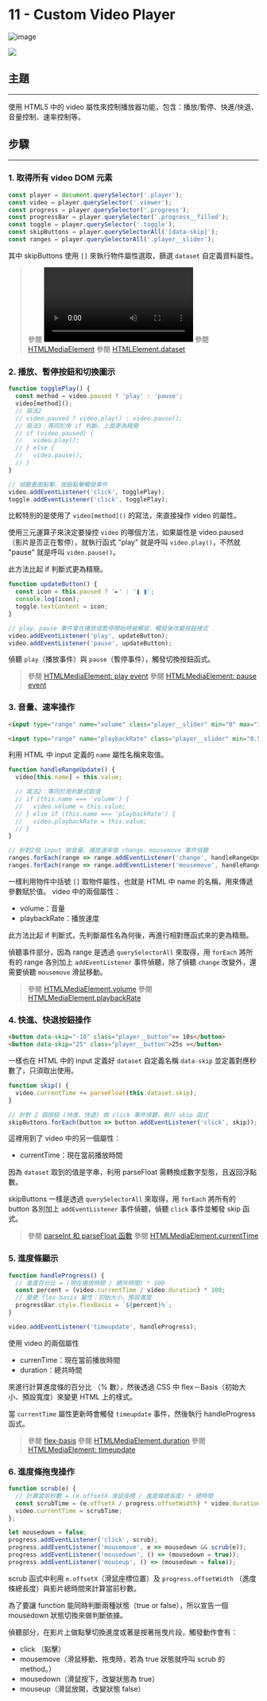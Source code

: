 # 11 - Custom Video Player

![image](https://img.shields.io/badge/JavaScript30-exercise-brightgreen.svg)

![](https://images2.imgbox.com/7e/57/EPwC4Cvl_o.jpg)

## 主題

---

使用 HTML5 中的 video 屬性來控制播放器功能，包含：播放/暫停、快進/快退、音量控制、速率控制等。

## 步驟

---

### 1. 取得所有 video DOM 元素

```js
const player = document.querySelector('.player');
const video = player.querySelector('.viewer');
const progress = player.querySelector('.progress');
const progressBar = player.querySelector('.progress__filled');
const toggle = player.querySelector('.toggle');
const skipButtons = player.querySelectorAll('[data-skip]');
const ranges = player.querySelectorAll('.player__slider');
```
其中 skipButtons 使用 `[]` 來執行物件屬性選取，篩選 `dataset` 自定義資料屬性。

> 參閱 [<video>](https://developer.mozilla.org/zh-CN/docs/Web/HTML/Element/video)
> 參閱 [HTMLMediaElement](https://developer.mozilla.org/zh-CN/docs/Web/API/HTMLMediaElement)
> 參閱 [HTMLElement.dataset](https://developer.mozilla.org/zh-TW/docs/Web/API/HTMLElement/dataset)

### 2. 播放、暫停按鈕和切換圖示

```js
function togglePlay() {
  const method = video.paused ? 'play' : 'pause';
  video[method]();
  // 寫法2
  // video.paused ? video.play() : video.pause();
  // 寫法3：等同於用 if 判斷，上面更為精簡
  // if (video.paused) {
  //   video.play();
  // } else {
  //   video.pause();
  // }
}

// 偵聽畫面點擊、按鈕點擊觸發事件
video.addEventListener('click', togglePlay);
toggle.addEventListener('click', togglePlay);
```
比較特別的是使用了 `video[method]()` 的寫法，來直接操作 video 的屬性。

使用三元運算子來決定要操控 `video` 的哪個方法，如果屬性是 video.paused （影片是否正在暫停），就執行函式 "play" 就是呼叫 `video.play()`，不然就 "pause" 就是呼叫 `video.pause()`。

此方法比起 if 判斷式更為精簡。

```js
function updateButton() {
  const icon = this.paused ? '►' : '❚ ❚';
  console.log(icon);
  toggle.textContent = icon;
}

// play、pause 事件會在播放或暫停開始時被觸發，觸發後改變按鈕樣式
video.addEventListener('play', updateButton);
video.addEventListener('pause', updateButton);
```
偵聽 `play`（播放事件）與 `pause`（暫停事件），觸發切換按鈕函式。

> 參閱 [HTMLMediaElement: play event](https://developer.mozilla.org/en-US/docs/Web/API/HTMLMediaElement/play_event)
> 參閱 [HTMLMediaElement: pause event](https://developer.mozilla.org/en-US/docs/Web/API/HTMLMediaElement/pause_event)


### 3. 音量、速率操作
```html
<input type="range" name="volume" class="player__slider" min="0" max="1" step="0.05" value="1" />

<input type="range" name="playbackRate" class="player__slider" min="0.5" max="2" step="0.1" value="1" />
```
利用 HTML 中 input 定義的 `name` 屬性名稱來取值。

```js
function handleRangeUpdate() {
  video[this.name] = this.value;

  // 寫法2：等同於用判斷式取值
  // if (this.name === 'volume') {
  //   video.volume = this.value;
  // } else if (this.name === 'playbackRate') {
  //   video.playbackRate = this.value;
  // }
}

// 針對2個 input 做音量、播放速率做 change、mousemove 事件偵聽
ranges.forEach(range => range.addEventListener('change', handleRangeUpdate));
ranges.forEach(range => range.addEventListener('mousemove', handleRangeUpdate));
```
一樣利用物件中括號 `[]` 取物件屬性，也就是 HTML 中 name 的名稱，用來傳遞參數賦於值。
video 中的兩個屬性：
- volume：音量
- playbackRate：播放速度

此方法比起 if 判斷式，先判斷屬性名為何後，再進行相對應函式來的更為精簡。

偵聽事件部分，因為 range 是透過 `querySelectorAll` 來取得，用 `forEach` 將所有的 range 各別加上 `addEventListener` 事件偵聽，除了偵聽 `change` 改變外，還需要偵聽 `mousemove` 滑鼠移動。

> 參閱 [HTMLMediaElement.volume](https://developer.mozilla.org/zh-CN/docs/Web/API/HTMLMediaElement/volume)
> 參閱 [HTMLMediaElement.playbackRate](https://developer.mozilla.org/zh-CN/docs/Web/API/HTMLMediaElement/playbackRate)


### 4. 快進、快退按鈕操作
```html
<button data-skip="-10" class="player__button">« 10s</button>
<button data-skip="25" class="player__button">25s »</button>
```
一樣也在 HTML 中的 input 定義好 `dataset` 自定義名稱 `data-skip` 並定義對應秒數了，只須取出使用。

```js
function skip() {
  video.currentTime += parseFloat(this.dataset.skip);
}

// 針對 2 個按鈕 (快進、快退) 做 click 事件偵聽，執行 skip 函式
skipButtons.forEach(button => button.addEventListener('click', skip));
```
這裡用到了 video 中的另一個屬性：
- currentTime：現在當前播放時間

因為 `dataset` 取到的值是字串，利用 parseFloat 需轉換成數字型態，且返回浮點數。

skipButtons 一樣是透過 `querySelectorAll` 來取得，用 `forEach` 將所有的 button 各別加上 `addEventListener` 事件偵聽，偵聽 `click` 事件並觸發 skip 函式。

> 參閱 [parseInt 和 parseFloat 函數](https://developer.mozilla.org/zh-TW/docs/Web/JavaScript/Obsolete_Pages/Obsolete_Pages/Obsolete_Pages/%E9%A0%90%E5%85%88%E5%AE%9A%E7%BE%A9%E7%9A%84%E5%87%BD%E6%95%B8/parseInt_%E5%92%8C_parseFloat_%E5%87%BD%E6%95%B8)
> 參閱 [HTMLMediaElement.currentTime](https://developer.mozilla.org/zh-CN/docs/Web/API/HTMLMediaElement/currentTime)


### 5. 進度條顯示
```js
function handleProgress() {
  // 進度百分比 = (現在播放時間 / 總共時間) * 100
  const percent = (video.currentTime / video.duration) * 100;
  // 變更 flex-basis 屬性：初始大小、預設寬度
  progressBar.style.flexBasis = `${percent}%`;
}

video.addEventListener('timeupdate', handleProgress);
```
使用 video 的兩個屬性
- currenTime：現在當前播放時間 
- duration：總共時間

來進行計算進度條的百分比 （% 數），然後透過 CSS 中 flex－Basis（初始大小、預設寬度）來變更 HTML 上的樣式。

當 `currentTime` 屬性更新時會觸發 `timeupdate` 事件，然後執行 handleProgress 函式。

> 參閱 [flex-basis](https://developer.mozilla.org/zh-CN/docs/Web/CSS/flex-basis)
> 參閱 [HTMLMediaElement.duration](https://developer.mozilla.org/zh-CN/docs/Web/API/HTMLMediaElement/duration)
> 參閱 [HTMLMediaElement: timeupdate](https://developer.mozilla.org/zh-CN/docs/Web/API/HTMLMediaElement/timeupdate_event)

### 6. 進度條拖曳操作
```js
function scrub(e) {
  // 計算當前秒數 = (e.offsetX 滑鼠座標 / 進度條總長度) * 總時間
  const scrubTime = (e.offsetX / progress.offsetWidth) * video.duration;
  video.currentTime = scrubTime;
};

let mousedown = false;
progress.addEventListener('click', scrub);
progress.addEventListener('mousemove', e => mousedown && scrub(e));
progress.addEventListener('mousedown', () => (mousedown = true));
progress.addEventListener('mouseup', () => (mousedown = false));
```

scrub 函式中利用 `e.offsetX`（滑鼠座標位置）及 `progress.offsetWidth` （進度條總長度）與影片總時間來計算當前秒數。

為了要讓 function 能同時判斷兩種狀態（true or false），所以宣告一個 mousedown 狀態切換來做判斷依據。

偵聽部分，在影片上做點擊切換進度或著是按著拖曳片段，觸發動作會有：
- click （點擊）
- mousemove（滑鼠移動、拖曳時，若為 true 狀態就呼叫 scrub 的 method。）
- mousedown（滑鼠按下，改變狀態為 true）
- mouseup（滑鼠放開，改變狀態 false）

